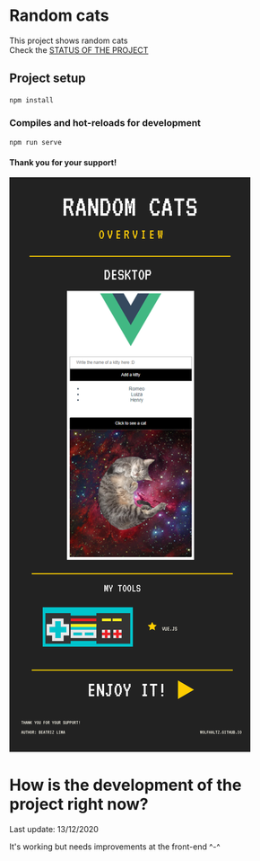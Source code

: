 # Random cats
This project shows random cats
<br/>
Check the [STATUS OF THE PROJECT](#How-is-the-development-of-the-project-right-now?)

## Project setup
```
npm install
```

### Compiles and hot-reloads for development
```
npm run serve
```

#### Thank you for your support!

<img src="src/assets/overview.png" />


# How is the development of the project right now?
Last update: 13/12/2020

It's working but needs improvements at the front-end ^-^
